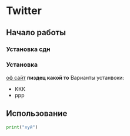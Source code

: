 # Twitter

## Начало работы

### Установка сдн

### Установка
[оф сайт](https://netology.ru/profile/program/pyda-33/lessons/161176/lesson_items/835883)
**пиздец какой то**
Варианты устанвоки:
* ККК
* ррр


## Использование
```python
print("хуй")

```
